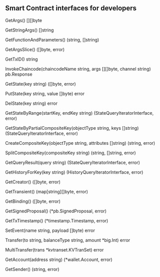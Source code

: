 ## Smart Contract interfaces for developers

GetArgs() [][]byte

GetStringArgs() []string

GetFunctionAndParameters() (string, []string)

GetArgsSlice() ([]byte, error)

GetTxID() string

InvokeChaincode(chaincodeName string, args [][]byte, channel string) pb.Response

GetState(key string) ([]byte, error)

PutState(key string, value []byte) error

DelState(key string) error

GetStateByRange(startKey, endKey string) (StateQueryIteratorInterface, error)

GetStateByPartialCompositeKey(objectType string, keys []string) (StateQueryIteratorInterface, error)

CreateCompositeKey(objectType string, attributes []string) (string, error)

SplitCompositeKey(compositeKey string) (string, []string, error)

GetQueryResult(query string) (StateQueryIteratorInterface, error)

GetHistoryForKey(key string) (HistoryQueryIteratorInterface, error)

GetCreator() ([]byte, error)

GetTransient() (map[string][]byte, error)

GetBinding() ([]byte, error)

GetSignedProposal() (*pb.SignedProposal, error)

GetTxTimestamp() (*timestamp.Timestamp, error)

SetEvent(name string, payload []byte) error

Transfer(to string, balanceType string, amount *big.Int) error

MultiTransfer(trans *kvtranset.KVTranSet) error

GetAccount(address string) (*wallet.Account, error)

GetSender() (string, error)